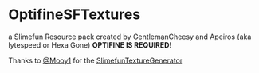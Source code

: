# OptifineSFTextures
a Slimefun Resource pack created by GentlemanCheesy and Apeiros (aka lytespeed or Hexa Gone)
**OPTIFINE IS REQUIRED!**

Thanks to [@Mooy1](https://github.com/Mooy1) for the [SlimefunTextureGenerator](https://github.com/Mooy1/SlimefunTextureGenerator)
